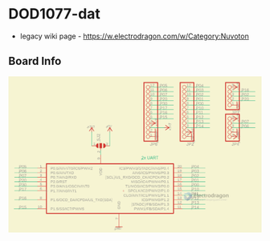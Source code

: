 
# DOD1077-dat

- legacy wiki page - https://w.electrodragon.com/w/Category:Nuvoton


## Board Info 

![](2023-12-29-16-51-30.png)

